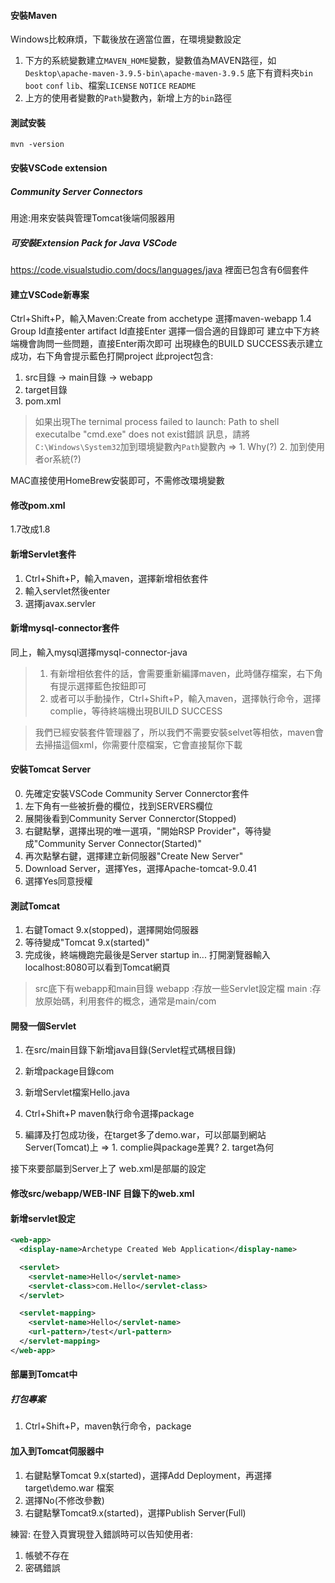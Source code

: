 #### 安裝Maven
Windows比較麻煩，下載後放在適當位置，在環境變數設定
1. 下方的系統變數建立`MAVEN_HOME`變數，變數值為MAVEN路徑，如`Desktop\apache-maven-3.9.5-bin\apache-maven-3.9.5`
底下有資料夾`bin` `boot` `conf` `lib`、檔案`LICENSE` `NOTICE` `README`
2. 上方的使用者變數的`Path`變數內，新增上方的`bin`路徑
#### 測試安裝
`mvn -version`

#### 安裝VSCode extension
##### Community Server Connectors
用途:用來安裝與管理Tomcat後端伺服器用

##### 可安裝Extension Pack for Java VSCode
https://code.visualstudio.com/docs/languages/java
裡面已包含有6個套件

#### 建立VSCode新專案
Ctrl+Shift+P，輸入Maven:Create from acchetype
選擇maven-webapp
1.4
Group Id直接enter
artifact Id直接Enter
選擇一個合適的目錄即可
建立中下方終端機會詢問一些問題，直接Enter兩次即可
出現綠色的BUILD SUCCESS表示建立成功，右下角會提示藍色打開project
此project包含:
1. src目錄 -> main目錄 -> webapp
2. target目錄
3. pom.xml

> 如果出現The ternimal process failed to launch: Path to shell executalbe "cmd.exe" does not exist錯誤
訊息，請將`C:\Windows\System32`加到環境變數內`Path`變數內 => 1. Why(?) 2. 加到使用者or系統(?)

MAC直接使用HomeBrew安裝即可，不需修改環境變數

#### 修改pom.xml
1.7改成1.8

#### 新增Servlet套件
1. Ctrl+Shift+P，輸入maven，選擇新增相依套件
2. 輸入servlet然後enter
3. 選擇javax.servler
#### 新增mysql-connector套件
同上，輸入mysql選擇mysql-connector-java

> 1. 有新增相依套件的話，會需要重新編譯maven，此時儲存檔案，右下角有提示選擇藍色按鈕即可
> 2. 或者可以手動操作，Ctrl+Shift+P，輸入maven，選擇執行命令，選擇complie，等待終端機出現BUILD SUCCESS

> 我們已經安裝套件管理器了，所以我們不需要安裝selvet等相依，maven會去掃描這個xml，你需要什麼檔案，它會直接幫你下載

#### 安裝Tomcat Server
0. 先確定安裝VSCode Community Server Connerctor套件
1. 左下角有一些被折疊的欄位，找到SERVERS欄位
2. 展開後看到Community Server Connerctor(Stopped)
3. 右鍵點擊，選擇出現的唯一選項，"開始RSP Provider"，等待變成"Community Server Connector(Started)"
4. 再次點擊右鍵，選擇建立新伺服器"Create New Server"
5. Download Server，選擇Yes，選擇Apache-tomcat-9.0.41
6. 選擇Yes同意授權

#### 測試Tomcat
1. 右鍵Tomact 9.x(stopped)，選擇開始伺服器
2. 等待變成"Tomcat 9.x(started)"
3. 完成後，終端機跑完最後是Server startup in... 打開瀏覽器輸入localhost:8080可以看到Tomcat網頁

> src底下有webapp和main目錄
> webapp :存放一些Servlet設定檔
> main   :存放原始碼，利用套件的概念，通常是main/com

#### 開發一個Servlet
1. 在src/main目錄下新增java目錄(Servlet程式碼根目錄)
2. 新增package目錄com
3. 新增Servlet檔案Hello.java

4. Ctrl+Shift+P maven執行命令選擇package
5. 編譯及打包成功後，在target多了demo.war，可以部屬到網站Server(Tomcat)上 => 1. complie與package差異? 2. target為何

接下來要部屬到Server上了
web.xml是部屬的設定

#### 修改src/webapp/WEB-INF 目錄下的web.xml
#### 新增servlet設定
```xml
<web-app>
  <display-name>Archetype Created Web Application</display-name>

  <servlet>
    <servlet-name>Hello</servlet-name>
    <servlet-class>com.Hello</servlet-class>
  </servlet>

  <servlet-mapping>
    <servlet-name>Hello</servlet-name>
    <url-pattern>/test</url-pattern>
  </servlet-mapping>
</web-app>
```

#### 部屬到Tomcat中
##### 打包專案
1. Ctrl+Shift+P，maven執行命令，package

#### 加入到Tomcat伺服器中
1. 右鍵點擊Tomcat 9.x(started)，選擇Add Deployment，再選擇target\demo.war 檔案
2. 選擇No(不修改參數)
3. 右鍵點擊Tomcat9.x(started)，選擇Publish Server(Full)


練習:
在登入頁實現登入錯誤時可以告知使用者:
1. 帳號不存在
2. 密碼錯誤